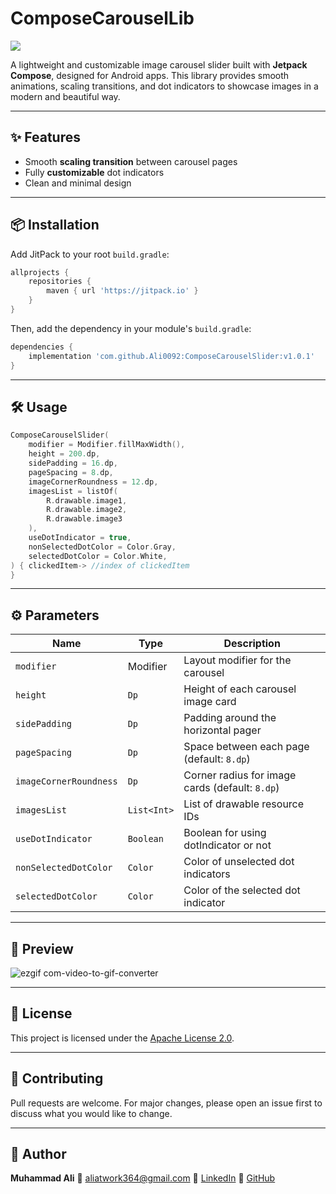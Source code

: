 # ComposeCarouselLib
[![](https://jitpack.io/v/Ali0092/ComposeCarouselSlider.svg)](https://jitpack.io/#Ali0092/ComposeCarouselSlider)

A lightweight and customizable image carousel slider built with **Jetpack Compose**, designed for Android apps. This library provides smooth animations, scaling transitions, and dot indicators to showcase images in a modern and beautiful way.

---

## ✨ Features

* Smooth **scaling transition** between carousel pages
* Fully **customizable** dot indicators
* Clean and minimal design

---

## 📦 Installation

Add JitPack to your root `build.gradle`:

```gradle
allprojects {
    repositories {
        maven { url 'https://jitpack.io' }
    }
}
```

Then, add the dependency in your module's `build.gradle`:

```gradle
dependencies {
    implementation 'com.github.Ali0092:ComposeCarouselSlider:v1.0.1'
}
```

---

## 🛠️ Usage

```kotlin
ComposeCarouselSlider(
    modifier = Modifier.fillMaxWidth(),
    height = 200.dp,
    sidePadding = 16.dp,
    pageSpacing = 8.dp,
    imageCornerRoundness = 12.dp,
    imagesList = listOf(
        R.drawable.image1,
        R.drawable.image2,
        R.drawable.image3
    ),
    useDotIndicator = true,
    nonSelectedDotColor = Color.Gray,
    selectedDotColor = Color.White,
) { clickedItem-> //index of clickedItem
}
```

---

## ⚙️ Parameters

| Name                   | Type        | Description                                     |
| ---------------------- | ----------- | ----------------------------------------------- |
| `modifier`             | Modifier    | Layout modifier for the carousel                |
| `height`               | `Dp`        | Height of each carousel image card              |
| `sidePadding`          | `Dp`        | Padding around the horizontal pager             |
| `pageSpacing`          | `Dp`        | Space between each page (default: `8.dp`)       |
| `imageCornerRoundness` | `Dp`        | Corner radius for image cards (default: `8.dp`) |
| `imagesList`           | `List<Int>` | List of drawable resource IDs                   |
| `useDotIndicator`      | `Boolean`   | Boolean for using dotIndicator or not           |
| `nonSelectedDotColor`  | `Color`     | Color of unselected dot indicators              |
| `selectedDotColor`     | `Color`     | Color of the selected dot indicator             |

---

## 📸 Preview

![ezgif com-video-to-gif-converter](https://github.com/user-attachments/assets/f4b902e3-abe7-456b-b21f-2f9b52a21f4d)


---

## 📄 License

This project is licensed under the [Apache License 2.0](https://github.com/Ali0092/ComposeCarouselSlider/blob/main/LICENSE).

---

## 🤝 Contributing
 
Pull requests are welcome. For major changes, please open an issue first to discuss what you would like to change.

---

## 👤 Author

**Muhammad Ali**
📧 [aliatwork364@gmail.com](mailto:aliatwork364@gmail.com)
🔗 [LinkedIn](https://www.linkedin.com/in/muhammad-ali-a28422222/)
🐙 [GitHub](https://github.com/Ali0092/)
